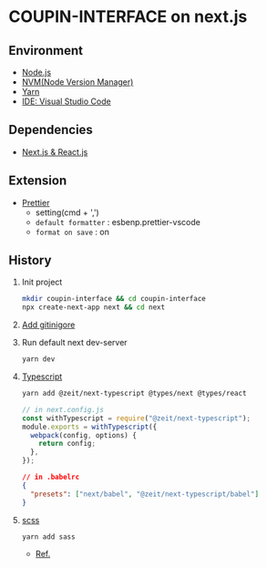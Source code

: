 # COUPIN-INTERFACE on next.js

## Environment

- [Node.js](https://nodejs.org/en/)
- [NVM(Node Version Manager)](https://github.com/nvm-sh/nvm#installing-and-updating)
- [Yarn](https://classic.yarnpkg.com/en/docs/install)
- [IDE: Visual Studio Code](https://code.visualstudio.com/Download)

## Dependencies

- [Next.js & React.js](https://nextjs.org/docs/api-reference/create-next-app)

## Extension

- [Prettier](https://marketplace.visualstudio.com/items?itemName=esbenp.prettier-vscode)
  - setting(cmd + ',')
  - `default formatter` : esbenp.prettier-vscode
  - `format on save` : on

## History

1. Init project

   ```bash
   mkdir coupin-interface && cd coupin-interface
   npx create-next-app next && cd next
   ```

2. [Add gitinigore](https://www.toptal.com/developers/gitignore/api/windows,macos,linux,vscode,react,node,angular,sass,webstorm,visualstudiocode)

3. Run default next dev-server

   ```bash
   yarn dev
   ```

4. [Typescript](https://medium.com/@selvaganesh93/setup-next-js-with-typescript-integration-dece94e43cf5)

   ```bash
   yarn add @zeit/next-typescript @types/next @types/react
   ```

   ```javascript
   // in next.config.js
   const withTypescript = require("@zeit/next-typescript");
   module.exports = withTypescript({
     webpack(config, options) {
       return config;
     },
   });
   ```

   ```json
   // in .babelrc
   {
     "presets": ["next/babel", "@zeit/next-typescript/babel"]
   }
   ```

5. [scss](https://nextjs.org/docs/basic-features/built-in-css-support)

   ```bash
   yarn add sass
   ```

   - [Ref.](https://webisfree.com/2020-06-05/next-js-%EC%84%9C%EB%B2%84%EC%82%AC%EC%9D%B4%EB%93%9C-%EB%A0%8C%EB%8D%94%EB%A7%81%EC%9D%84-%EC%9C%84%ED%95%9C-react-framework)
